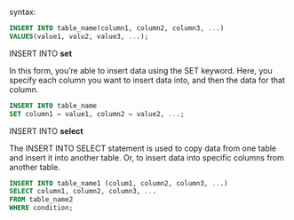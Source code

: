 syntax:

```SQL
INSERT INTO table_name(column1, column2, column3, ...)  
VALUES(value1, valu2, value3, ...);
```

INSERT INTO **set**

In this form, you’re able to insert data using the SET keyword. Here, you specify each column you want to insert data into, and then the data for that column.

```SQL
INSERT INTO table_name
SET column1 = value1, column2 = value2, ...;
```

INSERT INTO **select**

The INSERT INTO SELECT statement is used to copy data from one table and insert it into another table. Or, to insert data into specific columns from another table.

```SQL
INSERT INTO table_name1 (colum1, column2, column3, ...)
SELECT column1, column2, column3, ...
FROM table_name2
WHERE condition;
```
